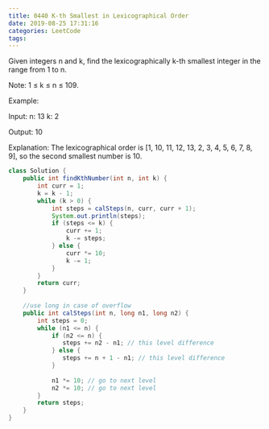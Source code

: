 ```yaml
---
title: 0440 K-th Smallest in Lexicographical Order
date: 2019-08-25 17:31:16
categories: LeetCode
tags:
---
```


Given integers n and k, find the lexicographically k-th smallest integer in the range from 1 to n.

Note: 1 ≤ k ≤ n ≤ 109.

Example:

Input:
n: 13   k: 2

Output:
10

Explanation:
The lexicographical order is [1, 10, 11, 12, 13, 2, 3, 4, 5, 6, 7, 8, 9], so the second smallest number is 10.

```java
class Solution {
    public int findKthNumber(int n, int k) {
        int curr = 1;
        k = k - 1;
        while (k > 0) {
            int steps = calSteps(n, curr, curr + 1);
            System.out.println(steps);
            if (steps <= k) {
                curr += 1;
                k -= steps;
            } else {
                curr *= 10;
                k -= 1;
            }
        }
        return curr;
    }
    
    //use long in case of overflow
    public int calSteps(int n, long n1, long n2) {
        int steps = 0;
        while (n1 <= n) {
            if (n2 <= n) {
               steps += n2 - n1; // this level difference
            } else {
               steps += n + 1 - n1; // this level difference
            }
            
            n1 *= 10; // go to next level 
            n2 *= 10; // go to next level
        }
        return steps;
    }
}
```

